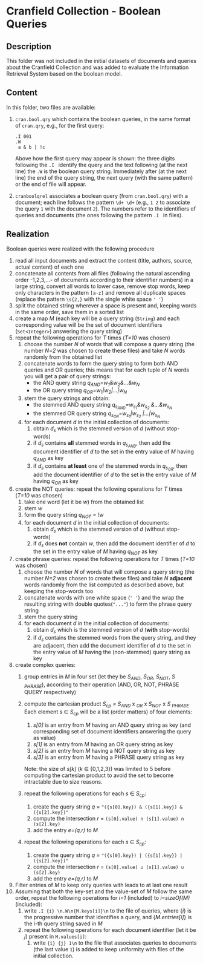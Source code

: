 Cranfield Collection - Boolean Queries
======================================

## Description

This folder was not included in the initial datasets of documents and queries about the Cranfield Collection and was
added to evaluate the Information Retrieval System based on the boolean model.

## Content

In this folder, two files are available:

1. `cran.bool.qry` which contains the boolean queries, in the same format of `cran.qry`, e.g., for the first query:
   ```
   .I 001
   .W
    a & b | !c
   ```

   Above how the first query may appear is shown: the three digits following the `.I `
   identify the query and the text following (at the next line) the `.W` is the boolean query string. Immediately
   after (at the next line) the end of the query string, the next query (with the same pattern) or the end of file will
   appear.

2. `cranboolqrel` associates a boolean query (from `cran.bool.qry`) with a document; each line follows the pattern
   `\d+ \d+` (e.g., `1 2` to associate the query `1` with the document `2`). The numbers refer to the identifiers of
   queries and documents (the ones following the pattern `.I ` in files).

## Realization

Boolean queries were realized with the following procedure

1. read all input documents and extract the content (title, authors, source, actual content) of each one
2. concatenate all contents from all files (following the natural ascending order -1,2,3,...- of documents according to
   their identifier numbers) in a large string, convert all words to lower case, remove stop words, keep only characters
   in the pattern `[a-z]` and remove all duplicate spaces (replace the pattern `\s{2,}` with the single white
   space `' '`)
3. split the obtained string wherever a space is present and, keeping words in the same order, save them in a sorted
   list
4. create a map *M* (each key will be a query string (`String`) and each corresponding value will be the set of document
   identifiers (`Set<Integer>`) answering the query string)
5. repeat the following operations for *T* times (*T=10* was chosen)
    1. choose the number *N* of words that will compose a query string (the number *N=2* was chosen to create these
       files) and take *N* words randomly from the obtained list
    2. concatenate words to form the query string to form both AND queries and OR queries; this means that for each
       tuple of *N* words you will get a pair of query strings:
        - the AND query string *q<sub>AND</sub>=w<sub>1</sub>&w<sub>2</sub>&...&w<sub>N</sub>*
        - the OR query string *q<sub>OR</sub>=w<sub>1</sub>|w<sub>2</sub>|...|w<sub>N</sub>*
    3. stem the query strings and obtain:
        - the stemmed AND query string *q<sub>s<sub>AND</sub></sub>=w<sub>s<sub>1</sub></sub>&w<sub>s<sub>2</sub></sub>
          &...&w<sub>s<sub>N</sum></sub>*
        - the stemmed OR query string *q<sub>s<sub>OR</sub></sub>=w<sub>s<sub>1</sub></sub>|w<sub>s<sub>2</sub></sub>
          |...|w<sub>s<sub>N</sum></sub>*
    4. for each document *d* in the initial collection of documents:
        1. obtain *d<sub>s</sub>* which is the stemmed version of *d* (without stop-words)
        2. if *d<sub>s</sub>* contains **all** stemmed words in *q<sub>s<sub>AND</sub></sub>*, then add the document
           identifier of *d* to the set in the entry value of *M* having *q<sub>AND</sub>* as key
        3. if *d<sub>s</sub>* contains **at least** one of the stemmed words in *q<sub>s<sub>OR</sub></sub>*, then add
           the document identifier of *d* to the set in the entry value of *M* having *q<sub>OR</sub>* as key
6. create the NOT queries: repeat the following operations for *T* times (*T=10* was chosen)
    1. take one word (let it be *w*) from the obtained list
    2. stem *w*
    3. form the query string *q<sub>NOT</sub> = !w*
    4. for each document *d* in the initial collection of documents:
        1. obtain *d<sub>s</sub>* which is the stemmed version of *d* (without stop-words)
        2. if *d<sub>s</sub>* does **not** contain *w*, then add the document identifier of *d* to the set in the entry
           value of *M* having *q<sub>NOT</sub>* as key
7. create phrase queries: repeat the following operations for *T* times (*T=10* was chosen)
    1. choose the number *N* of words that will compose a query string (the number *N=2* was chosen to create these
       files) and take *N* **adjacent** words randomly from the list computed as described above, but keeping the
       stop-words too
    2. concatenate words with one white space (`' '`) and the wrap the resulting string with double quotes(`"..."`)
       to form the phrase query string
    3. stem the query string
    4. for each document *d* in the initial collection of documents:
        1. obtain *d<sub>s</sub>* which is the stemmed version of *d* (**with** stop-words)
        2. if *d<sub>s</sub>* contains the stemmed words from the query string, and they are adjacent, then add the
           document identifier of *d* to the set in the entry value of *M* having the (non-stemmed) query string as key
8. create complex queries:
    1. group entries in *M* in four set (let they be *S<sub>AND</sub>*, *S<sub>OR</sub>*, *S<sub>NOT</sub>*, *S<sub>
       PHRASE</sub>*), according to their operation (AND, OR, NOT, PHRASE QUERY respectively)
    2. compute the cartesian product *S<sub>cp</sub> = S<sub>AND</sub>* x *<sub>OR</sub>* x *S<sub>NOT</sub>* x *S<sub>
       PHRASE</sub>*<br/>
       Each element *s* ∈ *S<sub>cp</sub>* will be a list (order matters) of four elements:
        1. *s[0]* is an entry from *M* having an AND query string as key (and corresponding set of document identifiers
           answering the query as value)
        2. *s[1]* is an entry from *M* having an OR query string as key
        3. *s[2]* is an entry from *M* having a NOT query string as key
        4. *s[3]* is an entry from *M* having a PHRASE query string as key

       Note: the size of *s[k]* (*k* ∈ {0,1,2,3}) was limited to 5 before computing the cartesian product to avoid the
       set to become intractable due to size reasons.
    4. repeat the following operations for each *s* ∈ *S<sub>cp</sub>*:
        1. create the query string *q* = `"({s[0].key}) & ({s[1].key}) & ({s[2].key})"`
        2. compute the intersection *r* = `(s[0].value) ∩ (s[1].value) ∩ (s[2].key)`
        3. add the entry *e=(q,r)* to *M*
    5. repeat the following operations for each *s* ∈ *S<sub>cp</sub>*:
        1. create the query string *q* = `"({s[0].key}) | ({s[1].key}) | ({s[2].key})"`
        2. compute the intersection *r* = `(s[0].value) ∪ (s[1].value) ∪ (s[2].key)`
        3. add the entry *e=(q,r)* to *M*
9. Filter entries of *M* to keep only queries with leads to at last one result
10. Assuming that both the key-set and the value-set of *M* follow the same order, repeat the following operations for
    *i=1* (included) to *i=sizeOf(M)* (included):
    1. write `.I {i} \n.W\n{M.keys[i]}\n` to the file of queries, where {*i*} is the progressive number that identifies
       a query, and {*M.entries[i]*} is the *i*-th query string saved in *M*
    2. repeat the following operations for each document identifier (let it be *j*) present in `M.values[i]`:
        1. write `{i} {j} 1\n` to the file that associates queries to documents (the last value `1`) is added to keep
           uniformity with files of the initial collection.